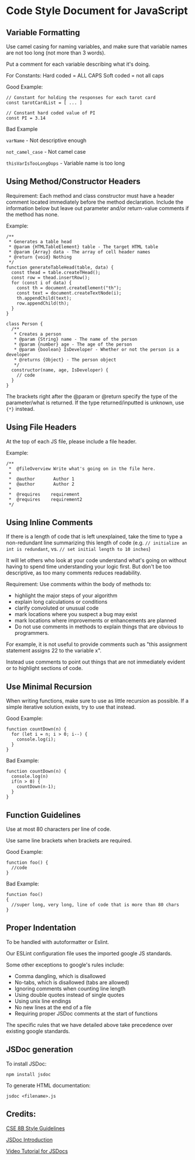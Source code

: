 # Code Style Document for JavaScript

## Variable Formatting

Use camel casing for naming variables, and make sure that variable names are not too long (not more than 3 words).

Put a comment for each variable describing what it's doing.

For Constants:
Hard coded = ALL CAPS
Soft coded = not all caps

Good Example: 

```
// Constant for holding the responses for each tarot card
const tarotCardList = [ ... ]
```

```
// Constant hard coded value of PI
const PI = 3.14
```

Bad Example

```varName``` - Not descriptive enough

```not_camel_case``` - Not camel case

```thisVarIsTooLongOops``` - Variable name is too long

## Using Method/Constructor Headers

Requirement: Each method and class constructor must have a header comment located immediately before the method declaration. 
Include the information below but leave out parameter and/or return-value comments if the method has none.

Example:

```
/**
 * Generates a table head
 * @param {HTMLTableElement} table - The target HTML table
 * @param {Array} data - The array of cell header names
 * @return {void} Nothing
 */
function generateTableHead(table, data) {
  const thead = table.createTHead();
  const row = thead.insertRow();
  for (const i of data) {
    const th = document.createElement("th");
    const text = document.createTextNode(i);
    th.appendChild(text);
    row.appendChild(th);
  }
}
```

```
class Person {
  /**
   * Creates a person 
   * @param {String} name - The name of the person
   * @param {number} age - The age of the person
   * @param {boolean} IsDeveloper - Whether or not the person is a developer
   * @returns {Object} - The person object
   */
  constructor(name, age, IsDeveloper) {
    // code
  }
}
```


The brackets right after the @param or @return specify the type of the parameter/what is returned. 
If the type returned/inputted is unknown, use ```{*}``` instead.

## Using File Headers

At the top of each JS file, please include a file header. 

Example:

```
/** 
 *  @fileOverview Write what's going on in the file here.
 *
 *  @author       Author 1
 *  @author       Author 2
 *
 *  @requires    requirement
 *  @requires    requirement2
 */
 ```

## Using Inline Comments

If there is a length of code that is left unexplained, take the time to type a non-redundant line summarizing this length of code 
(e.g. ```// initialize an int is redundant```, vs. ```// set initial length to 10 inches```)

It will let others who look at your code understand what's going on without having to spend time understanding your logic first.
But don't be too descriptive, as too many comments reduces readability.

Requirement: Use comments within the body of methods to:

* highlight the major steps of your algorithm
* explain long calculations or conditions
* clarify convoluted or unusual code
* mark locations where you suspect a bug may exist
* mark locations where improvements or enhancements are planned
* Do not use comments in methods to explain things that are obvious to programmers. 

For example, it is not useful to provide comments such as "this assignment statement assigns 22 to the variable x". 

Instead use comments to point out things that are not immediately evident or to highlight sections of code.

## Use Minimal Recursion

When writing functions, make sure to use as little recursion as possible. 
If a simple iterative solution exists, try to use that instead.

Good Example: 
```
function countDown(n) {
  for (let i = n; i > 0; i--) {
    console.log(i);
  }
}
```

Bad Example:

```
function countDown(n) {
  console.log(n)
  if(n > 0) {
    countDown(n-1);
  }
}
```

## Function Guidelines

Use at most 80 characters per line of code.

Use same line brackets when brackets are required.

Good Example:
```
function foo() {
  //code
}
```

Bad Example:
```
function foo()
{
  //super long, very long, line of code that is more than 80 chars
}
```

## Proper Indentation

To be handled with autoformatter or Eslint.

Our ESLint configuration file uses the imported google JS standards.

Some other exceptions to google's rules include:
* Comma dangling, which is disallowed
* No-tabs, which is disallowed (tabs are allowed)
* Ignoring comments when counting line length
* Using double quotes instead of single quotes
* Using unix line endings
* No new lines at the end of a file
* Requiring proper JSDoc comments at the start of functions

The specific rules that we have detailed above take precedence over existing google standards.

## JSDoc generation

To install JSDoc:

```npm install jsdoc```

To generate HTML documentation:

```jsdoc <filename>.js```

## Credits:

[CSE 8B Style Guidelines](https://cseweb.ucsd.edu/classes/fa20/cse8B-a/styleguide.html)

[JSDoc Introduction](https://www.valentinog.com/blog/jsdoc/)

[Video Tutorial for JSDocs](https://www.youtube.com/watch?v=Nqv6UkTROak)
